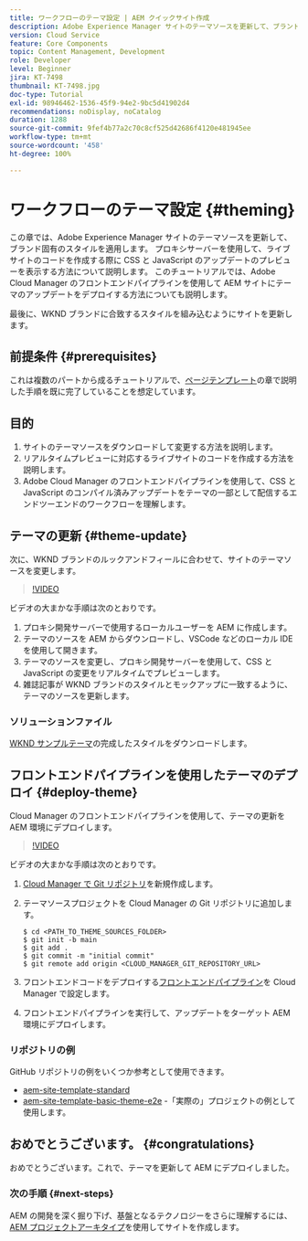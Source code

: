```yaml
---
title: ワークフローのテーマ設定 | AEM クイックサイト作成
description: Adobe Experience Manager サイトのテーマソースを更新して、ブランド固有のスタイルを適用する方法を説明します。 プロキシサーバーを使用して、CSS と JavaScript のアップデートのライブプレビューを表示する方法を説明します。 このチュートリアルでは、Adobe Cloud Manager のフロントエンドパイプラインを使用して AEM サイトにテーマのアップデートをデプロイする方法についても説明します。
version: Cloud Service
feature: Core Components
topic: Content Management, Development
role: Developer
level: Beginner
jira: KT-7498
thumbnail: KT-7498.jpg
doc-type: Tutorial
exl-id: 98946462-1536-45f9-94e2-9bc5d41902d4
recommendations: noDisplay, noCatalog
duration: 1288
source-git-commit: 9fef4b77a2c70c8cf525d42686f4120e481945ee
workflow-type: tm+mt
source-wordcount: '458'
ht-degree: 100%

---
```


# ワークフローのテーマ設定 {#theming}

この章では、Adobe Experience Manager サイトのテーマソースを更新して、ブランド固有のスタイルを適用します。 プロキシサーバーを使用して、ライブサイトのコードを作成する際に CSS と JavaScript のアップデートのプレビューを表示する方法について説明します。 このチュートリアルでは、Adobe Cloud Manager のフロントエンドパイプラインを使用して AEM サイトにテーマのアップデートをデプロイする方法についても説明します。

最後に、WKND ブランドに合致するスタイルを組み込むようにサイトを更新します。

## 前提条件 {#prerequisites}

これは複数のパートから成るチュートリアルで、[ページテンプレート](./page-templates.md)の章で説明した手順を既に完了していることを想定しています。

## 目的

1. サイトのテーマソースをダウンロードして変更する方法を説明します。
1. リアルタイムプレビューに対応するライブサイトのコードを作成する方法を説明します。
1. Adobe Cloud Manager のフロントエンドパイプラインを使用して、CSS と JavaScript のコンパイル済みアップデートをテーマの一部として配信するエンドツーエンドのワークフローを理解します。

## テーマの更新 {#theme-update}

次に、WKND ブランドのルックアンドフィールに合わせて、サイトのテーマソースを変更します。

>[!VIDEO](https://video.tv.adobe.com/v/332918?quality=12&learn=on)

ビデオの大まかな手順は次のとおりです。

1. プロキシ開発サーバーで使用するローカルユーザーを AEM に作成します。
1. テーマのソースを AEM からダウンロードし、VSCode などのローカル IDE を使用して開きます。
1. テーマのソースを変更し、プロキシ開発サーバーを使用して、CSS と JavaScript の変更をリアルタイムでプレビューします。
1. 雑誌記事が WKND ブランドのスタイルとモックアップに一致するように、テーマのソースを更新します。

### ソリューションファイル

[WKND サンプルテーマ](assets/theming/WKND-THEME-src-1.1.zip)の完成したスタイルをダウンロードします。

## フロントエンドパイプラインを使用したテーマのデプロイ {#deploy-theme}

Cloud Manager のフロントエンドパイプラインを使用して、テーマの更新を AEM 環境にデプロイします。

>[!VIDEO](https://video.tv.adobe.com/v/338722?quality=12&learn=on)

ビデオの大まかな手順は次のとおりです。

1. [Cloud Manager で Git リポジトリ](https://experienceleague.adobe.com/docs/experience-manager-cloud-manager/using/managing-code/cloud-manager-repositories.html?lang=ja)を新規作成します。
1. テーマソースプロジェクトを Cloud Manager の Git リポジトリに追加します。

   ```shell
   $ cd <PATH_TO_THEME_SOURCES_FOLDER>
   $ git init -b main
   $ git add .
   $ git commit -m "initial commit"
   $ git remote add origin <CLOUD_MANAGER_GIT_REPOSITORY_URL>
   ```

1. フロントエンドコードをデプロイする[フロントエンドパイプライン](https://experienceleague.adobe.com/docs/experience-manager-cloud-service/implementing/using-cloud-manager/cicd-pipelines/introduction-ci-cd-pipelines.html?lang=ja)を Cloud Manager で設定します。
1. フロントエンドパイプラインを実行して、アップデートをターゲット AEM 環境にデプロイします。

### リポジトリの例

GitHub リポジトリの例をいくつか参考として使用できます。

* [aem-site-template-standard](https://github.com/adobe/aem-site-template-standard)
* [aem-site-template-basic-theme-e2e](https://github.com/adobe/aem-site-template-standard-theme-e2e) -「実際の」プロジェクトの例として使用します。

## おめでとうございます。 {#congratulations}

おめでとうございます。これで、テーマを更新して AEM にデプロイしました。

### 次の手順 {#next-steps}

AEM の開発を深く掘り下げ、基盤となるテクノロジーをさらに理解するには、[AEM プロジェクトアーキタイプ](../project-archetype/overview.md)を使用してサイトを作成します。
